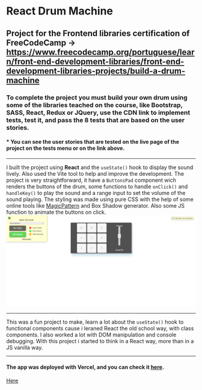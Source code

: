 # React Drum Machine
## Project for the Frontend libraries certification of FreeCodeCamp -> https://www.freecodecamp.org/portuguese/learn/front-end-development-libraries/front-end-development-libraries-projects/build-a-drum-machine
### To complete the project you must build your own drum using some of the libraries teached on the course, like Bootstrap, SASS, React, Redux or JQuery, use the CDN link to implement tests, test it, and pass the 8 tests that are based on the user stories.

#### * You can see the user stories that are tested on the live page of the project on the tests menu or on the link above.

---

I built the project using **React** and the `useState()` hook to display the sound lively. Also used the Vite tool to help and improve the development. The project is very straightforward, it have a `ButtonsPad` component wich renders the buttons of the drum, some functions to handle `onClick()` and `handleKey()` to play the sound and a range input to set the volume of the sound playing. The styling was made using pure CSS with the help of some online tools like [MagicPattern](https://www.magicpattern.design/tools/css-backgrounds) and Box Shadow generator. Also some JS function to animate the buttons on click.
![Screenshot](fcc_drum.png)

---
This was a fun project to make, learn a lot about the `useState()` hook to functional components cause i leraned React the old school way, with class components. I also worked a lot with DOM manipulation and console debugging. With this project i started to think in a React way, more than in a JS vanilla way.

---
#### The app was deployed with Vercel, and you can check it [here](https://drum-machine-ngky7x5sp-lucas-vieira-r.vercel.app).
<a href="https://drum-machine-ngky7x5sp-lucas-vieira-r.vercel.app" target="_blank">Here</a>
